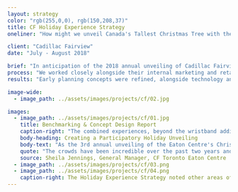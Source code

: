 ```yaml
---
layout: strategy
color: "rgb(255,0,0), rgb(150,208,37)"
title: CF Holiday Experience Strategy
oneliner: "How might we unveil Canada's Tallest Christmas Tree with the energy of the community?"

client: "Cadillac Fairview"
date: "July - August 2018"

brief: "In anticipation of the 2018 annual unveiling of Cadillac Fairview’s holiday decor, Gensler was engaged to identify the opportunities in their existing line-up to create new experiences and drive post-event retail sales."
process: "We worked closely alongside their internal marketing and retained agency to benchmark against other holiday events of scale, identifying core guiding principles and goals for the experience. Three scalable concepts resulted based on these initial conversations."
results: "Early planning concepts were refined, alongside technology and service implications, resulting in the piloting of a wearable RFID wristband experience, distributed in the week prior to unveiling and becoming a means of participation for the audience. The distribution of LED wristbands were aligned with social good initiatives and retail partnerships."

image-wide:
  - image_path: ../assets/images/projects/cf/02.jpg

images:
  - image_path: ../assets/images/projects/cf/01.jpg
    title: Benchmarking & Concept Design Report
    caption-right: "The combined experiences, beyond the wristband addition in 2018, generated 13.8M media impressions around the Tree Lighting Event. Presented by Starbucks, 3,521 LED wristbands were recycled. (Source - Branded Cities)"
    body-heading: Creating a Participatory Holiday Unveiling
    body-text: "As the 3rd annual unveiling of the Eaton Centre's Christmas Tree Lighting, we worked with the team to identify areas of opportunity to differentiate and evolve the overall audience and visitor experience, with the overall goal of generating greater retail interaction pre- and post-event. <br><br>Through a benchmarking exercise, we moved forward with consulting on the integration of LED wristbands&mdash;a way of extending the tree lighting onto the wrists of the audience throughout the mall. Presented by Starbucks, the wristbands were distributed in the week leading up to the event, and through the ME to WE Foundation&mdash;acting as an invite to shoppers to <a>Meet You There</a>."
    quote: "The crowds have been incredible over the past two years and the energy has been absolutely electric. This year, we're building on that energy with even more interactive elements to allow community members to take part in the momentous lighting of the tallest tree in the city." 
    source: Sheila Jennings, General Manager, CF Toronto Eaton Centre
  - image_path: ../assets/images/projects/cf/03.png
  - image_path: ../assets/images/projects/cf/04.png
    caption-right: The Holiday Experience Strategy noted other areas of opportunity, including activating Bell Trinity Square through photogenic and immersive lighting installations.
---
```

